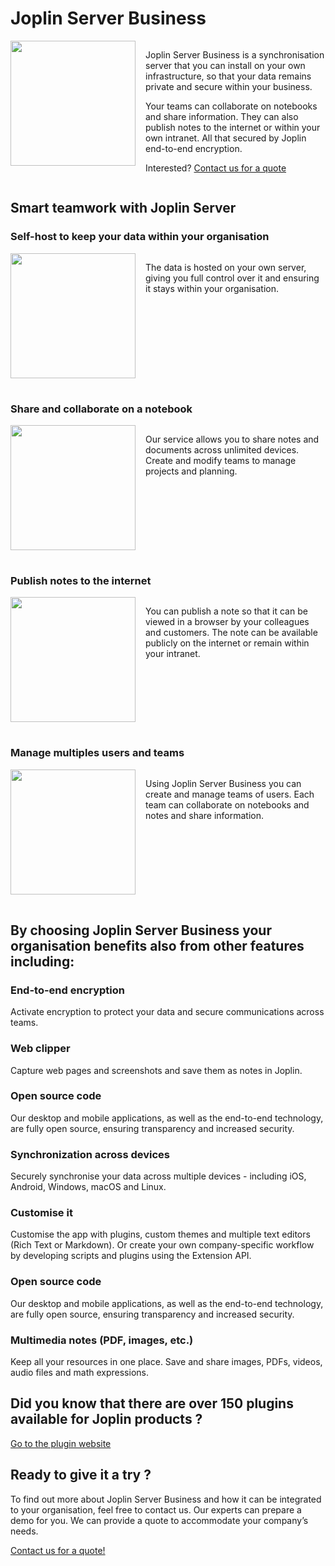 # Joplin Server Business

<div style="overflow: auto;">

<img src="https://raw.githubusercontent.com/laurent22/joplin/dev/Assets/WebsiteAssets/images/joplin_server_business/main.png" width="200px" style="float: left; margin-right: 16px; margin-bottom: 16px;"/>

Joplin Server Business is a synchronisation server that you can install on your own infrastructure, so that your data remains private and secure within your business.

Your teams can collaborate on notebooks and share information. They can also publish notes to the internet or within your own intranet. All that secured by Joplin end-to-end encryption.

Interested? [Contact us for a quote](mailto:jsb-inquiry@joplin.cloud?subject=Joplin%20Server%20Business%20inquiry)

</div>

## Smart teamwork with Joplin Server

### Self-host to keep your data within your organisation

<div style="overflow: auto;">

<img src="https://raw.githubusercontent.com/laurent22/joplin/dev/Assets/WebsiteAssets/images/joplin_server_business/self_host.jpg" width="200px" style="float: left; margin-right: 16px; margin-bottom: 16px;"/>

The data is hosted on your own server, giving you full control over it and ensuring it stays within your organisation.

</div>

### Share and collaborate on a notebook

<div style="overflow: auto;">

<img src="https://raw.githubusercontent.com/laurent22/joplin/dev/Assets/WebsiteAssets/images/joplin_server_business/share.jpg" width="200px" style="float: left; margin-right: 16px; margin-bottom: 16px;"/>

Our service allows you to share notes and documents across unlimited devices. Create and modify teams to manage projects and planning.

</div>

### Publish notes to the internet

<div style="overflow: auto;">

<img src="https://raw.githubusercontent.com/laurent22/joplin/dev/Assets/WebsiteAssets/images/joplin_server_business/publish.jpg" width="200px" style="float: left; margin-right: 16px; margin-bottom: 16px;"/>

You can publish a note so that it can be viewed in a browser by your colleagues and customers. The note can be available publicly on the internet or remain within your intranet.

</div>

### Manage multiples users and teams

<div style="overflow: auto;">

<img src="https://raw.githubusercontent.com/laurent22/joplin/dev/Assets/WebsiteAssets/images/joplin_server_business/teams.jpg" width="200px" style="float: left; margin-right: 16px; margin-bottom: 16px;"/>

Using Joplin Server Business you can create and manage teams of users. Each team can collaborate on notebooks and notes and share information.

</div>

## By choosing Joplin Server Business your organisation benefits also from other features including:

### End-to-end encryption

Activate encryption to protect your data and secure communications across teams.

### Web clipper

Capture web pages and screenshots and save them as notes in Joplin.

### Open source code

Our desktop and mobile applications, as well as the end-to-end technology, are fully open source, ensuring transparency and increased security.

### Synchronization across devices

Securely synchronise your data across multiple devices - including iOS, Android, Windows, macOS and Linux.

### Customise it

Customise the app with plugins, custom themes and multiple text editors (Rich Text or Markdown). Or create your own company-specific workflow by developing scripts and plugins using the Extension API.

### Open source code

Our desktop and mobile applications, as well as the end-to-end technology, are fully open source, ensuring transparency and increased security.

### Multimedia notes (PDF, images, etc.)

Keep all your resources in one place. Save and share images, PDFs, videos, audio files and math expressions.

## Did you know that there are over 150 plugins available for Joplin products ?

[Go to the plugin website](https://joplinapp.org/plugins/)

## Ready to give it a try ?

To find out more about Joplin Server Business and how it can be integrated to your organisation, feel free to contact us. Our experts can prepare a demo for you. We can provide a quote to accommodate your company’s needs.

[Contact us for a quote!](mailto:jsb-inquiry@joplin.cloud?subject=Joplin%20Server%20Business%20inquiry)